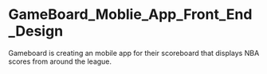 # GameBoard_Moblie_App_Front_End_Design
Gameboard is creating an mobile app for their scoreboard that displays NBA scores from around the league.
